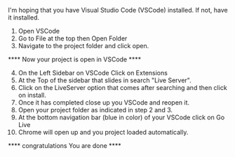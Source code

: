 I'm hoping that you have Visual Studio Code (VSCode) installed. If not, have it installed.

1.  Open VSCode
2.  Go to File at the top then Open Folder
3.  Navigate to the project folder and click open.

**** Now your project is open in VSCode ****

4.  On the Left Sidebar on VSCode Click on Extensions
5. At the Top of the sidebar that slides in search "Live Server".
6. Click on the LiveServer option that comes after searching and then click on install.
7. Once it has completed close up you VSCode and reopen it.
8. Open your project folder as indicated in step 2 and 3.
9. At the bottom navigation bar (blue in color) of your VSCode  click on Go Live
10. Chrome will open up and you project loaded automatically.

**** congratulations You are done ****